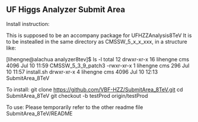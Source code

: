 UF Higgs Analyzer Submit Area
----

Install instruction:

This is supposed to be an accompany package for UFHZZAnalysis8TeV
It is to be instealled in the same directory as CMSSW_5_x_x_xxx, in a structure like:

[lihengne@alachua analyzer8tev]$ ls -l
total 12
drwxr-xr-x 16 lihengne cms 4096 Jul 10 11:59 CMSSW_5_3_9_patch3
-rwxr-xr-x  1 lihengne cms  296 Jul 10 11:57 install.sh
drwxr-xr-x  4 lihengne cms 4096 Jul 10 12:13 SubmitArea_8TeV

To install:
git clone https://github.com/VBF-HZZ/SubmitArea_8TeV.git
cd SubmitArea_8TeV 
git checkout -b testProd origin/testProd

To use:
Please temporarily refer to the other readme file SubmitArea_8TeV/README


